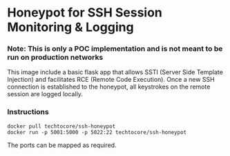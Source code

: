 # Honeypot for SSH Session Monitoring & Logging

### Note: This is only a POC implementation and is not meant to be run on production networks

This image include a basic flask app that allows SSTI (Server Side Template Injection) and facilitates RCE (Remote Code Execution). Once a new SSH connection is established to the honeypot, all keystrokes on the remote session are logged locally.

### Instructions

```
docker pull techtocore/ssh-honeypot
docker run -p 5001:5000 -p 5022:22 techtocore/ssh-honeypot
```

The ports can be mapped as required.
